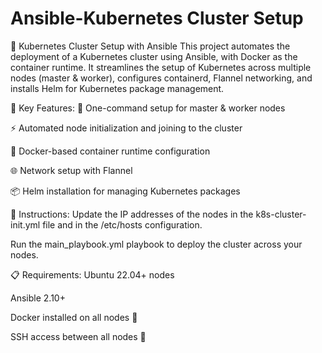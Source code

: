 # Ansible-Kubernetes Cluster Setup
🚀 Kubernetes Cluster Setup with Ansible 
This project automates the deployment of a Kubernetes cluster using Ansible, with Docker as the container runtime. It streamlines the setup of Kubernetes across multiple nodes (master & worker), configures containerd, Flannel networking, and installs Helm for Kubernetes package management.

🌟 Key Features:
🔧 One-command setup for master & worker nodes

⚡ Automated node initialization and joining to the cluster

🐳 Docker-based container runtime configuration

🌐 Network setup with Flannel

📦 Helm installation for managing Kubernetes packages

📝 Instructions:
Update the IP addresses of the nodes in the k8s-cluster-init.yml file and in the /etc/hosts configuration.

Run the main_playbook.yml playbook to deploy the cluster across your nodes.

📋 Requirements:
Ubuntu 22.04+ nodes

Ansible 2.10+

Docker installed on all nodes 🐋

SSH access between all nodes 🔑
